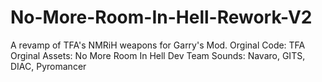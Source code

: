 # No-More-Room-In-Hell-Rework-V2

A revamp of TFA's NMRiH weapons for Garry's Mod. 
Orginal Code: TFA
Orginal Assets: No More Room In Hell Dev Team
Sounds: Navaro, GITS, DIAC, Pyromancer
